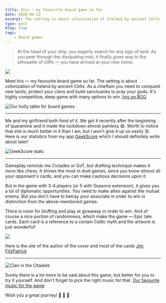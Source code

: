 ```yaml
---
title: Inis — my favourite board game so far
date: 2020-04-22
excerpt: The setting is about colonization of Ireland by ancient Celts. As a chieftain you need to conquest new lands, protect your clans and build sanctuaries to pray your gods
type: post
blog: true
tags:
    - Board games
---
```


> At the head of your ship, you eagerly search for any sign of land. As
> you peer through the dissipating mist, it finally gives way to the
> silhouette of cliffs — you have arrived at your new home.

![](https://cdn.1j1ju.com/thumbs/game-lg/medias/1b/d9/5c-inis-2018-cover.jpeg)

Meet Inis —  my favourite board game so far. The setting is about colonization of Ireland by ancient Celts. As a chieftain you need to conquest new lands, protect your clans and build sanctuaries to pray your gods. It's highly competitive, deep game with many options to win.
 [Inis on BGG](https://boardgamegeek.com/boardgame/155821/inis)

![Our holly table for board games](https://i.ibb.co/FxZq6V0/IMG-20200419-180445-336.jpg)

---

Me and my girlfriend both fond of it. We got it recently after the beginning of quarantine and it made the lockdown almost painless 😄. Worth to notice that she is much better in it than I am, but I won't give it up so easily 😡. Here is our statistics from my app [GeekScore](https://geekscore.netlify.com/) which I should definitely write about later!

![GeekScore stats](https://i.ibb.co/P6SDCdg/Webp-net-resizeimage-1.jpg)

---

Gameplay reminds me Ciclades or GoT, but drafting technique makes it more like chess. It shines the most in duel games, since you know *almost* all your opponent's cards, and you can make cautious decisions upon it. 

But in the game with 3-4 players (or 5 with Seasons extension), it gives you a lot of diplomatic opportunities. You need to make allies against the mutual enemy. But  you don't have to betray your associate in order to win in distinction from the above-mentioned games.

There is room for bluffing and play at giveaway in order to win. And of course a nice portion of randomness, which make the game — Epic tale cards. Each card is a reference to a certain Celtic myth and the artwork is just wonderful! 

![](https://images-cdn.asmodee.us/filer_public/db/47/db474f85-be6e-4b30-82ef-8f041e0ca0c2/ini01_card_deirdres-beauty.png)

Here is the site of the author of the cover and most of the cards [Jim FitzPatrick](https://www.jimfitzpatrick.com/)


---

![Clan in the Citadele](https://i.ibb.co/TgXgFWd/200033200856-33868.jpg)

Surely there is a lot more to be said about this game, but better for you to try it yourself. And don't forget to pick the right music for that.  [Our favourite music for the game ](https://www.youtube.com/watch?v=nVRqq947lNo)

Wish you a great journey!  🎲 🎲 🎲
